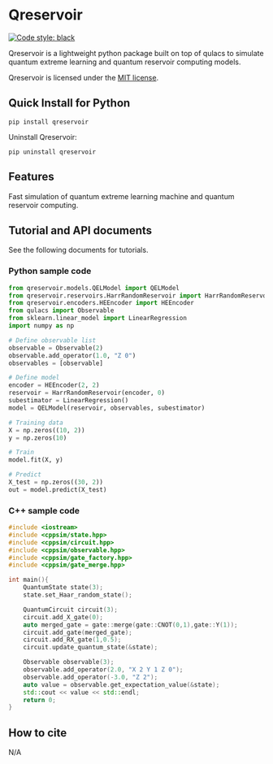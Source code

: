 # Qreservoir

[![Code style: black](https://img.shields.io/badge/code%20style-black-000000.svg)](https://github.com/psf/black)


Qreservoir is a lightweight python package built on top of qulacs to simulate quantum extreme learning and quantum reservoir computing models.

Qreservoir is licensed under the [MIT license]().

## Quick Install for Python

```
pip install qreservoir
```

Uninstall Qreservoir:

```
pip uninstall qreservoir
```

## Features

Fast simulation of quantum extreme learning machine and quantum reservoir computing. 


## Tutorial and API documents

See the following documents for tutorials.


### Python sample code

```python
from qreservoir.models.QELModel import QELModel
from qreservoir.reservoirs.HarrRandomReservoir import HarrRandomReservoir
from qreservoir.encoders.HEEncoder import HEEncoder
from qulacs import Observable
from sklearn.linear_model import LinearRegression
import numpy as np

# Define observable list
observable = Observable(2)
observable.add_operator(1.0, "Z 0")
observables = [observable]

# Define model
encoder = HEEncoder(2, 2)
reservoir = HarrRandomReservoir(encoder, 0)
subestimator = LinearRegression()
model = QELModel(reservoir, observables, subestimator)

# Training data
X = np.zeros((10, 2))
y = np.zeros(10)

# Train
model.fit(X, y)

# Predict
X_test = np.zeros((30, 2))
out = model.predict(X_test)
```


### C++ sample code

```cpp
#include <iostream>
#include <cppsim/state.hpp>
#include <cppsim/circuit.hpp>
#include <cppsim/observable.hpp>
#include <cppsim/gate_factory.hpp>
#include <cppsim/gate_merge.hpp>

int main(){
    QuantumState state(3);
    state.set_Haar_random_state();

    QuantumCircuit circuit(3);
    circuit.add_X_gate(0);
    auto merged_gate = gate::merge(gate::CNOT(0,1),gate::Y(1));
    circuit.add_gate(merged_gate);
    circuit.add_RX_gate(1,0.5);
    circuit.update_quantum_state(&state);

    Observable observable(3);
    observable.add_operator(2.0, "X 2 Y 1 Z 0");
    observable.add_operator(-3.0, "Z 2");
    auto value = observable.get_expectation_value(&state);
    std::cout << value << std::endl;
    return 0;
}
```

## How to cite

N/A
